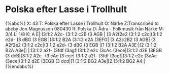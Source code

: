 # Polska efter Lasse i Trollhult

{%abc%}
X: 43
T: Polska efter Lasse i Trollhult
O: Närke
Z:Transcribed to abcby Jon Magnusson 080430
R: Polska
D: Ådra - Folkmusik från Närke
M: 3/4
L: 1/8
K: A
E|:(3:1:2 A2c- (3:1:2 c2B (3 AGB | (3 A2f2e2 (3:1:2 c2c|(3:1:2 e2d- (3 dBG (3 EGB |(3:1:2 B2A (3:1:2 c2A (3EFG|
(3 A2c2B2 (3 AGB| (3 A2f2e2 (3:1:2 c2c|(3:1:2 e2d- (3 dBG (3 EGB |[1 (3:1:2 B2A A3E:|[2 (3:1:2 B2A A3e|]
|:(3:1:2 a2f- (3fdf (3agf|(3:1:2 e2c (3cAc (3ece|(3:1:2 d2E (3EGB (3 dcB|(3:1:2 A2c- (3 cAc (3 ece|
(3:1:2 a2f- (3fdf (3agf|(3:1:2 e2c (3cAc (3ece|(3:1:2 d2E (3EGB (3 dcd|[1 (3:1:2 BG2 A3e|[2 (3:1:2 BG2 A4:|
{%endabc%}

